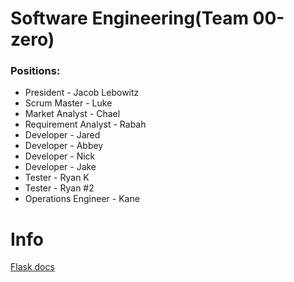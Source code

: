 # Software Engineering(Team 00-zero)

### Positions:
* President - Jacob Lebowitz
* Scrum Master - Luke
* Market Analyst - Chael
* Requirement Analyst - Rabah
* Developer - Jared
* Developer - Abbey
* Developer - Nick
* Developer - Jake
* Tester - Ryan K
* Tester - Ryan #2
* Operations Engineer - Kane

# Info

[Flask docs](http://exploreflask.com/en/latest/index.html)